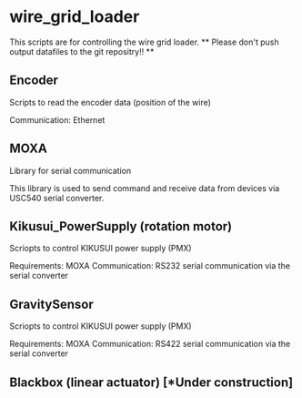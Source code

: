 # wire\_grid\_loader
This scripts are for controlling the wire grid loader.
** Please don't push output datafiles to the git repositry!! **

## Encoder
Scripts to read the encoder data (position of the wire)

Communication: Ethernet

## MOXA
Library for serial communication

This library is used to send command and receive data 
from devices via USC540 serial converter.

## Kikusui\_PowerSupply (rotation motor)
Scriopts to control KIKUSUI power supply (PMX)

Requirements: MOXA 
Communication: RS232 serial communication via the serial converter

## GravitySensor
Scriopts to control KIKUSUI power supply (PMX)

Requirements: MOXA 
Communication: RS422 serial communication via the serial converter

## Blackbox (linear actuator) [*Under construction]

